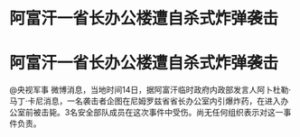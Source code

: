 # 阿富汗一省长办公楼遭自杀式炸弹袭击

# 阿富汗一省长办公楼遭自杀式炸弹袭击

@央视军事
微博消息，当地时间14日，据阿富汗临时政府内政部发言人阿卜杜勒·马丁·卡尼消息，一名袭击者企图在尼姆罗兹省省长办公室内引爆炸药，在进入办公室前被击毙。3名安全部队成员在这次事件中受伤。尚无任何组织表示对这一事件负责。

